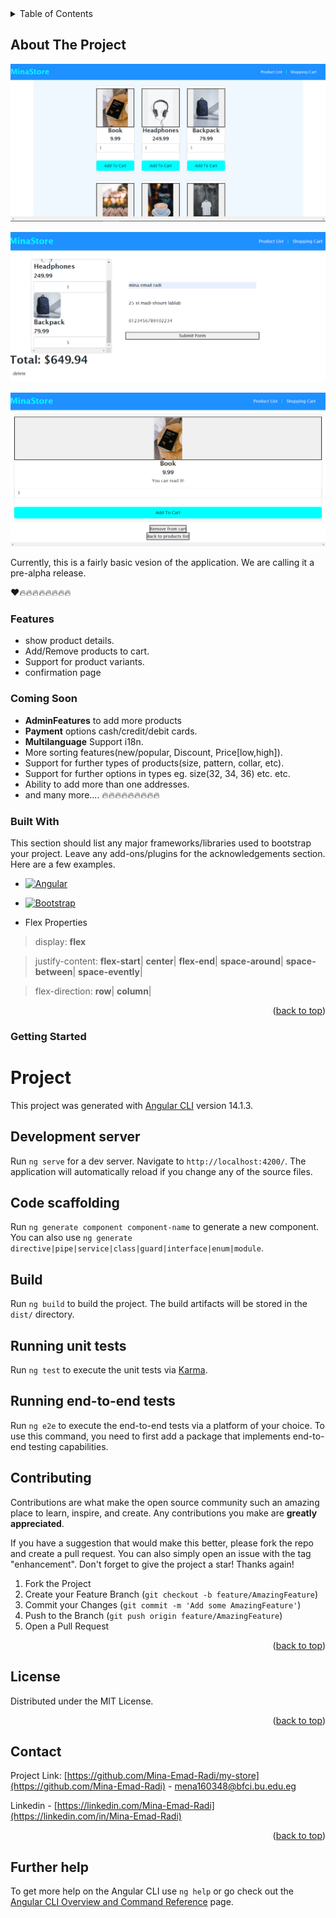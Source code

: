 
<!-- TABLE OF CONTENTS -->
<details>
  <summary>Table of Contents</summary>
  <ol>
    <li>
      <a href="#about-the-project">About The Project</a>Coming Soon
       <ul>
        <li><a href="#features">Features</a></li>
      </ul>
      <ul>
        <li><a href="#coming-soon">Coming Soon</a></li>
      </ul>
      <ul>
        <li><a href="#built-with">Built With</a></li>
      </ul>
    </li>
    <li>
      <a href="#getting-started">Getting Started</a>
      <ul>
        <li><a href="#development-server">Development Server</a></li>
        <li><a href="#build">Build</a></li>
      </ul>
    </li><li><a href="#contributing">Contributing</a></li>
    <li><a href="#license">License</a></li>
    <li><a href="#contact">Contact</a></li>
    <li><a href="#further-help">Further help</a></li>
 
  </ol>
</details>

<!-- ABOUT THE PROJECT -->
## About The Project
[![My Store][product-screenshot]](https://drive.google.com/file/d/1sJZIp1zwKtSVeZ2vik6EJ5cBUwjkcKjk/view?usp=sharing)

[![cart][cart]](https://drive.google.com/file/d/17Hs6ezDTfbctXjwq0dCJOH6Q-9bl3p1L/view?usp=sharing)

[![product-details][product-details]](https://drive.google.com/file/d/1yCtiDZcVU5afRU0inTYxo_oHCs91nA3T/view?usp=sharing)

Currently, this is a fairly basic vesion of the application. We are calling it a pre-alpha release.

❤️🔥🔥🔥🔥🔥🔥🔥🔥

### Features
* show product details.
* Add/Remove products to cart.
* Support for product variants.
* confirmation page


### Coming Soon
* __AdminFeatures__ to add more products 
* __Payment__ options cash/credit/debit cards.
* __Multilanguage__ Support i18n.
* More sorting features(new/popular, Discount, Price[low,high]).
* Support for further types of products(size, pattern, collar, etc).
* Support for further options in types eg. size(32, 34, 36) etc. etc.
* Ability to add more than one addresses.
* and many more....
🔥🔥🔥🔥🔥🔥🔥🔥🔥

### Built With

This section should list any major frameworks/libraries used to bootstrap your project. Leave any add-ons/plugins for the acknowledgements section. Here are a few examples.

* [![Angular][Angular.io]][Angular-url]

* [![Bootstrap][Bootstrap.com]][Bootstrap-url]


* Flex Properties
>display: **flex**

>justify-content: **flex-start**|
**center**|
**flex-end**|
**space-around**|
**space-between**|
**space-evently**|


>flex-direction: **row**|
**column**|

<p align="right">(<a href="#readme-top">back to top</a>)</p>


### Getting Started


# Project

This project was generated with [Angular CLI](https://github.com/angular/angular-cli) version 14.1.3.

## Development server

Run `ng serve` for a dev server. Navigate to `http://localhost:4200/`. The application will automatically reload if you change any of the source files.

## Code scaffolding

Run `ng generate component component-name` to generate a new component. You can also use `ng generate directive|pipe|service|class|guard|interface|enum|module`.

## Build

Run `ng build` to build the project. The build artifacts will be stored in the `dist/` directory.

## Running unit tests

Run `ng test` to execute the unit tests via [Karma](https://karma-runner.github.io).

## Running end-to-end tests

Run `ng e2e` to execute the end-to-end tests via a platform of your choice. To use this command, you need to first add a package that implements end-to-end testing capabilities.
<!-- CONTRIBUTING -->
## Contributing

Contributions are what make the open source community such an amazing place to learn, inspire, and create. Any contributions you make are **greatly appreciated**.

If you have a suggestion that would make this better, please fork the repo and create a pull request. You can also simply open an issue with the tag "enhancement".
Don't forget to give the project a star! Thanks again!

1. Fork the Project
2. Create your Feature Branch (`git checkout -b feature/AmazingFeature`)
3. Commit your Changes (`git commit -m 'Add some AmazingFeature'`)
4. Push to the Branch (`git push origin feature/AmazingFeature`)
5. Open a Pull Request

<p align="right">(<a href="#readme-top">back to top</a>)</p>

<!-- LICENSE -->
## License

Distributed under the MIT License.

<p align="right">(<a href="#readme-top">back to top</a>)</p>



<!-- CONTACT -->
## Contact

Project Link: [https://github.com/Mina-Emad-Radi/my-store](https://github.com/Mina-Emad-Radi) - mena160348@bfci.bu.edu.eg

Linkedin - [https://linkedin.com/Mina-Emad-Radi](https://linkedin.com/in/Mina-Emad-Radi)

<p align="right">(<a href="#readme-top">back to top</a>)</p>


## Further help

To get more help on the Angular CLI use `ng help` or go check out the [Angular CLI Overview and Command Reference](https://angular.io/cli) page.
<!-- MARKDOWN LINKS & IMAGES -->

[linkedin-url]: https://linkedin.com/in/Mina-Emad-Radi
[product-screenshot]: src/img/list.png
[product-details]: src/img/details.png
[cart]: src/img/cart.png
[Angular.io]: https://img.shields.io/badge/Angular-DD0031?style=for-the-badge&logo=angular&logoColor=white
[Angular-url]: https://angular.io/
[Bootstrap.com]: https://img.shields.io/badge/Bootstrap-563D7C?style=for-the-badge&logo=bootstrap&logoColor=white
[Bootstrap-url]: https://getbootstrap.com
